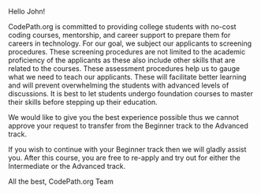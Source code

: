 Hello John!

CodePath.org is committed to providing college students with no-cost coding courses, mentorship, and career support to prepare them for careers in technology. For our goal, we subject our applicants to screening procedures. These screening procedures are not limited to the academic proficiency of the applicants as these also include other skills that are related to the courses. These assessment procedures help us to gauge what we need to teach our applicants. These will facilitate better learning and will prevent overwhelming the students with advanced levels of discussions. It is best to let students undergo foundation courses to master their skills before stepping up their education.

We would like to give you the best experience possible thus we cannot approve your request to transfer from the Beginner track to the Advanced track.

If you wish to continue with your Beginner track then we will gladly assist you. After this course, you are free to re-apply and try out for either the Intermediate or the Advanced track.

All the best,
CodePath.org Team
